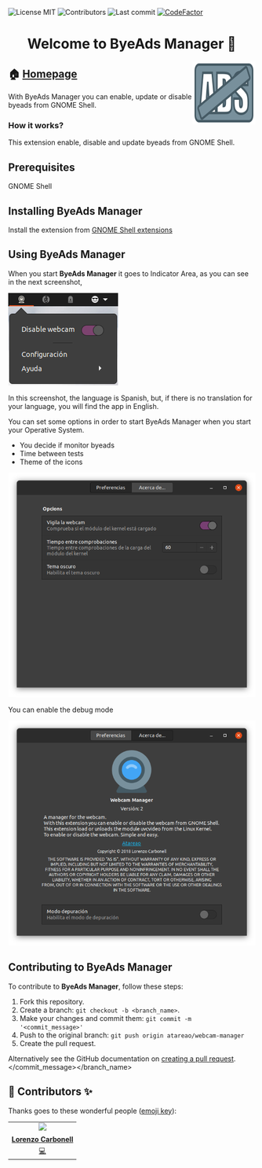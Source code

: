 
<!-- start project-info -->
<!--
project_title: ByeAds Manager
github_project: https://github.com/atareao/byeads-manager
license: MIT
icon: /datos/Sync/Programacion/gnome-shell/byeads-manager@atareao.es/icons/byeads-manager.svg
homepage: https://www.atareao.es/aplicacion/desactivar-tu-webcam/
license-badge: True
contributors-badge: True
lastcommit-badge: True
codefactor-badge: True
--->

<!-- end project-info -->

<!-- start badges -->

![License MIT](https://img.shields.io/badge/license-MIT-green)
![Contributors](https://img.shields.io/github/contributors-anon/atareao/webcam-manager)
![Last commit](https://img.shields.io/github/last-commit/atareao/webcam-manager)
[![CodeFactor](https://www.codefactor.io/repository/github/atareao/webcam-manager/badge/master)](https://www.codefactor.io/repository/github/atareao/webcam-manager/overview/master)
<!-- end badges -->

<!-- start description -->
<h1 align="center">Welcome to <span id="project_title">ByeAds Manager</span> 👋</h1>
<p>
<a href="https://www.atareao.es/aplicacion/byeads-manager/" id="homepage" rel="nofollow">
<img align="right" height="128" id="icon" src="icons/byeads-manager.svg" width="128"/>
</a>
</p>
<h2>🏠 <a href="https://www.atareao.es/aplicacion/byeads-manager/" id="homepage">Homepage</a></h2>
<p>With <span id="project_title">ByeAds Manager</span> you can enable, update or disable byeads from GNOME Shell.</p>

### How it works?

This extension enable, disable and update byeads from GNOME Shell.
<!-- end description -->

<!-- start prerequisites -->
## Prerequisites

GNOME Shell



<!-- end prerequisites -->

<!-- start installing -->
## Installing <span id="project_title">ByeAds Manager</span>

Install the extension from <a href="https://extensions.gnome.org/extension/1477/webcam-manager/">GNOME Shell extensions</a>



<!-- end installing -->

<!-- start using -->
## Using <span id="project_title">ByeAds Manager</span>

When you start **<span id="project_title">ByeAds Manager</span>** it goes to Indicator Area, as you can see in the next screenshot,

![byeads manager](./screenshots/screenshot_01.png)

In this screenshot, the language is Spanish, but, if there is no translation for your language, you will find the app in English.

You can set some options in order to start <span id="project_title">ByeAds Manager</span> when you start your Operative System.

* You decide if monitor byeads
* Time between tests
* Theme of the icons

![byeads manager options](./screenshots/screenshot_02.png)

You can enable the debug mode

![byeads manager about](./screenshots/screenshot_03.png)



<!-- end using -->

<!-- start contributing -->
## Contributing to <span id="project_title">ByeAds Manager</span>

To contribute to **<span id="project_title">ByeAds Manager</span>**, follow these steps:

1. Fork this repository.
2. Create a branch: `git checkout -b <branch_name>`.
3. Make your changes and commit them: `git commit -m '<commit_message>'`
4. Push to the original branch: `git push origin atareao/webcam-manager`
5. Create the pull request.

Alternatively see the GitHub documentation on [creating a pull request](https://help.github.com/en/github/collaborating-with-issues-and-pull-requests/creating-a-pull-request).
</commit_message></branch_name>

<!-- end contributing -->

<!-- start contributors -->
## 👤 Contributors ✨

Thanks goes to these wonderful people ([emoji key](https://allcontributors.org/docs/en/emoji-key)):



<!-- end contributors -->

<!-- start table-contributors -->

<table id="contributors">
	<tr id="info_avatar">
		<td id="atareao" align="center">
			<a href="https://github.com/atareao">
				<img src="https://avatars3.githubusercontent.com/u/298055?v=4" width="100px"/>
			</a>
		</td>
	</tr>
	<tr id="info_name">
		<td id="atareao" align="center">
			<a href="https://github.com/atareao">
				<strong>Lorenzo Carbonell</strong>
			</a>
		</td>
	</tr>
	<tr id="info_commit">
		<td id="atareao" align="center">
			<a href="/commits?author=atareao">
				<span id="role">💻</span>
			</a>
		</td>
	</tr>
</table>
<!-- end table-contributors -->
